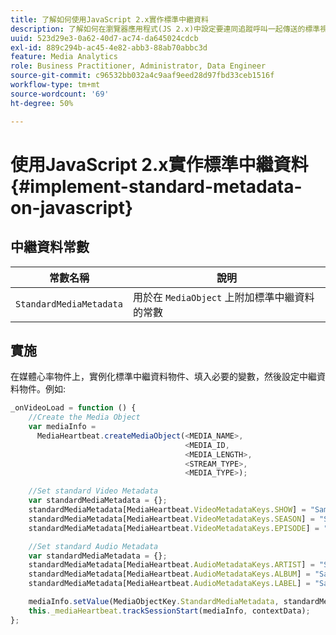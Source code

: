 ```yaml
---
title: 了解如何使用JavaScript 2.x實作標準中繼資料
description: 了解如何在瀏覽器應用程式(JS 2.x)中設定要連同追蹤呼叫一起傳送的標準視訊和廣告中繼資料。
uuid: 523d29e3-0a62-40d7-ac74-da645024cdcb
exl-id: 889c294b-ac45-4e82-abb3-88ab70abbc3d
feature: Media Analytics
role: Business Practitioner, Administrator, Data Engineer
source-git-commit: c96532bb032a4c9aaf9eed28d97fbd33ceb1516f
workflow-type: tm+mt
source-wordcount: '69'
ht-degree: 50%

---
```


# 使用JavaScript 2.x實作標準中繼資料{#implement-standard-metadata-on-javascript}

## 中繼資料常數

| 常數名稱 | 說明 |
| --- | --- |
| `StandardMediaMetadata` | 用於在 `MediaObject` 上附加標準中繼資料的常數 |

## 實施

在媒體心率物件上，實例化標準中繼資料物件、填入必要的變數，然後設定中繼資料物件。例如:

```js
_onVideoLoad = function () {
    //Create the Media Object   
    var mediaInfo =  
      MediaHeartbeat.createMediaObject(<MEDIA_NAME>,  
                                       <MEDIA_ID,  
                                       <MEDIA_LENGTH>,
                                       <STREAM_TYPE>,
                                       <MEDIA_TYPE>);

    //Set standard Video Metadata
    var standardMediaMetadata = {};     
    standardMediaMetadata[MediaHeartbeat.VideoMetadataKeys.SHOW] = "Sample Show";
    standardMediaMetadata[MediaHeartbeat.VideoMetadataKeys.SEASON] = "Sample Season";
    standardMediaMetadata[MediaHeartbeat.VideoMetadataKeys.EPISODE] = "Sample Episode";

    //Set standard Audio Metadata
    var standardMediaMetadata = {};     
    standardMediaMetadata[MediaHeartbeat.AudioMetadataKeys.ARTIST] = "Sample Artist";
    standardMediaMetadata[MediaHeartbeat.AudioMetadataKeys.ALBUM] = "Sample Album";
    standardMediaMetadata[MediaHeartbeat.AudioMetadataKeys.LABEL] = "Sample Label";

    mediaInfo.setValue(MediaObjectKey.StandardMediaMetadata, standardMediaMetadata);
    this._mediaHeartbeat.trackSessionStart(mediaInfo, contextData);
};
```
